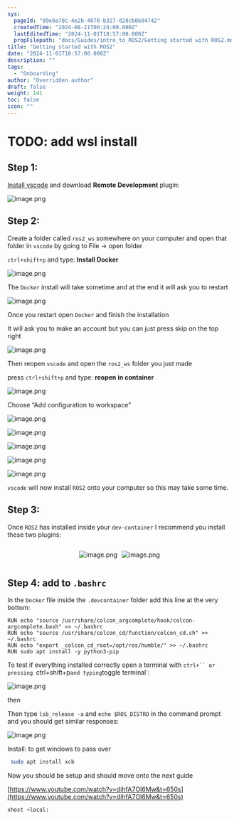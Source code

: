 ```yaml
---
sys:
  pageId: "89e0a78c-4e2b-4070-b327-d28cb0694742"
  createdTime: "2024-08-21T00:24:00.000Z"
  lastEditedTime: "2024-11-01T18:57:00.000Z"
  propFilepath: "docs/Guides/intro_to_ROS2/Getting started with ROS2.md"
title: "Getting started with ROS2"
date: "2024-11-01T18:57:00.000Z"
description: ""
tags:
  - "Onboarding"
author: "Overridden author"
draft: false
weight: 141
toc: false
icon: ""
---
```


# TODO: add wsl install

## Step 1:

[Install vscode](https://code.visualstudio.com/download) and download **Remote Development** plugin:

![image.png](https://prod-files-secure.s3.us-west-2.amazonaws.com/d518164a-d88e-44d1-a4ee-3adb3bd8bce0/efb52993-1881-4a40-b95e-6f020334f022/image.png?X-Amz-Algorithm=AWS4-HMAC-SHA256&X-Amz-Content-Sha256=UNSIGNED-PAYLOAD&X-Amz-Credential=ASIAZI2LB466TIMLSZWV%2F20250222%2Fus-west-2%2Fs3%2Faws4_request&X-Amz-Date=20250222T040855Z&X-Amz-Expires=3600&X-Amz-Security-Token=IQoJb3JpZ2luX2VjELz%2F%2F%2F%2F%2F%2F%2F%2F%2F%2FwEaCXVzLXdlc3QtMiJGMEQCIBCz8YQ1mbTuZ4V7GckEH6qYEzVOUCzwuBm4RPl6cPJ2AiAnlU4bkYJ0blKHrcdaWB7ba8%2F%2FTXeZgE3gHD61FO2OGSqIBAjl%2F%2F%2F%2F%2F%2F%2F%2F%2F%2F8BEAAaDDYzNzQyMzE4MzgwNSIM%2BrPIWcBGpnq3O0TAKtwDnNbojxW2EGc%2BI1oH%2FyPAYyEy1ndUXLcNCCBkaSltQPEwWQal%2FXJQMiOoJQVc%2B7jMM2tGite8E4K7yEy0lpXjCYC20Bo0DzfQ5E%2Fr3GF%2BVdnftQNVy08jCOZ8JjX8bSRYmVuj9qFfxu8ErzDiDGe2zUEra2Zz811AqvaMRdtkvl9aSGRmyvYa4FyEHmDhLcfwYcpNzk4okueV5zVJtoqEePFll9WpQZ2JQegyc1e1xFJq8p82k%2FTUSxif%2BEGzcEZ7j%2Ftnycu3oyFneqBvKtaANUdGe4%2Fl2TjqXz30NhDZPiHToSNwkWgZROb5qVqgHhx%2F54N0sGYdCEWFmeC0Ei%2FHt5aka%2BUS%2Fup2EAaNIiGroAOmsq0zY489iO6N1NHLMOvIgCs%2BJrNecXELWo2QlYWraRy6ttkSNa07N2IgXGuy%2BTQQYQPWrkrkuw28vXICfrFm%2BXr5aA3C5JSuRBzIJ6wYbJhbbmZn%2BbkPW2zOvj3LbWRdFTmLkDmQVJnQePRaPpUrsdUIHJl%2B0weuwtVN7FcIACjM91KpVD803nbAfbs0%2BFvQs4hohD%2BNyRuMqjKG4598y%2B8kSDWa3xsmE2xbJQn0C%2BmFIHD9zUWKOvvwol1rQruzq2VjnzCJjJ3yYOAw8IrlvQY6pgGvb9K2xnM%2BQgyM0yNjqqKH1Jx1oWz6q2di8GGlMomZSAlnrFQqlLB%2FpX6zOfwbG7vXKqkteONW00TP9Vn%2BtvHYX7XabHPOSGNXwxZoMDiO6x7qX62Wyqe14oG66DqJeFuDwGhGK3bXaklQrF0sx%2BYZcIscAfp3sIDxQAhbLt1g54kxfwWDy0jjQjjdeVA%2BPKC5SxLklvN8PSUFVj%2B6owCzvZztxwub&X-Amz-Signature=f080b49d5ec29e570edd5921d629a93274734e7e6e2a8dabec0f021880cec6a2&X-Amz-SignedHeaders=host&x-id=GetObject)

## Step 2:

Create a folder called `ros2_ws` somewhere on your computer and open that folder in `vscode` by going to File → open folder 

`ctrl+shift+p` and type: **Install Docker**

![image.png](https://prod-files-secure.s3.us-west-2.amazonaws.com/d518164a-d88e-44d1-a4ee-3adb3bd8bce0/2269dc0e-1cd5-47ff-bceb-c04ad9b2eab0/image.png?X-Amz-Algorithm=AWS4-HMAC-SHA256&X-Amz-Content-Sha256=UNSIGNED-PAYLOAD&X-Amz-Credential=ASIAZI2LB466TIMLSZWV%2F20250222%2Fus-west-2%2Fs3%2Faws4_request&X-Amz-Date=20250222T040855Z&X-Amz-Expires=3600&X-Amz-Security-Token=IQoJb3JpZ2luX2VjELz%2F%2F%2F%2F%2F%2F%2F%2F%2F%2FwEaCXVzLXdlc3QtMiJGMEQCIBCz8YQ1mbTuZ4V7GckEH6qYEzVOUCzwuBm4RPl6cPJ2AiAnlU4bkYJ0blKHrcdaWB7ba8%2F%2FTXeZgE3gHD61FO2OGSqIBAjl%2F%2F%2F%2F%2F%2F%2F%2F%2F%2F8BEAAaDDYzNzQyMzE4MzgwNSIM%2BrPIWcBGpnq3O0TAKtwDnNbojxW2EGc%2BI1oH%2FyPAYyEy1ndUXLcNCCBkaSltQPEwWQal%2FXJQMiOoJQVc%2B7jMM2tGite8E4K7yEy0lpXjCYC20Bo0DzfQ5E%2Fr3GF%2BVdnftQNVy08jCOZ8JjX8bSRYmVuj9qFfxu8ErzDiDGe2zUEra2Zz811AqvaMRdtkvl9aSGRmyvYa4FyEHmDhLcfwYcpNzk4okueV5zVJtoqEePFll9WpQZ2JQegyc1e1xFJq8p82k%2FTUSxif%2BEGzcEZ7j%2Ftnycu3oyFneqBvKtaANUdGe4%2Fl2TjqXz30NhDZPiHToSNwkWgZROb5qVqgHhx%2F54N0sGYdCEWFmeC0Ei%2FHt5aka%2BUS%2Fup2EAaNIiGroAOmsq0zY489iO6N1NHLMOvIgCs%2BJrNecXELWo2QlYWraRy6ttkSNa07N2IgXGuy%2BTQQYQPWrkrkuw28vXICfrFm%2BXr5aA3C5JSuRBzIJ6wYbJhbbmZn%2BbkPW2zOvj3LbWRdFTmLkDmQVJnQePRaPpUrsdUIHJl%2B0weuwtVN7FcIACjM91KpVD803nbAfbs0%2BFvQs4hohD%2BNyRuMqjKG4598y%2B8kSDWa3xsmE2xbJQn0C%2BmFIHD9zUWKOvvwol1rQruzq2VjnzCJjJ3yYOAw8IrlvQY6pgGvb9K2xnM%2BQgyM0yNjqqKH1Jx1oWz6q2di8GGlMomZSAlnrFQqlLB%2FpX6zOfwbG7vXKqkteONW00TP9Vn%2BtvHYX7XabHPOSGNXwxZoMDiO6x7qX62Wyqe14oG66DqJeFuDwGhGK3bXaklQrF0sx%2BYZcIscAfp3sIDxQAhbLt1g54kxfwWDy0jjQjjdeVA%2BPKC5SxLklvN8PSUFVj%2B6owCzvZztxwub&X-Amz-Signature=e7d01f04c1ab8fbfe744dec93adf271d62783f7b878711f4a6beabab304ee25b&X-Amz-SignedHeaders=host&x-id=GetObject)

The `Docker` install will take sometime and at the end it will ask you to restart

![image.png](https://prod-files-secure.s3.us-west-2.amazonaws.com/d518164a-d88e-44d1-a4ee-3adb3bd8bce0/ed233f78-be33-4b1f-b89c-9c346c0e961e/image.png?X-Amz-Algorithm=AWS4-HMAC-SHA256&X-Amz-Content-Sha256=UNSIGNED-PAYLOAD&X-Amz-Credential=ASIAZI2LB466TIMLSZWV%2F20250222%2Fus-west-2%2Fs3%2Faws4_request&X-Amz-Date=20250222T040855Z&X-Amz-Expires=3600&X-Amz-Security-Token=IQoJb3JpZ2luX2VjELz%2F%2F%2F%2F%2F%2F%2F%2F%2F%2FwEaCXVzLXdlc3QtMiJGMEQCIBCz8YQ1mbTuZ4V7GckEH6qYEzVOUCzwuBm4RPl6cPJ2AiAnlU4bkYJ0blKHrcdaWB7ba8%2F%2FTXeZgE3gHD61FO2OGSqIBAjl%2F%2F%2F%2F%2F%2F%2F%2F%2F%2F8BEAAaDDYzNzQyMzE4MzgwNSIM%2BrPIWcBGpnq3O0TAKtwDnNbojxW2EGc%2BI1oH%2FyPAYyEy1ndUXLcNCCBkaSltQPEwWQal%2FXJQMiOoJQVc%2B7jMM2tGite8E4K7yEy0lpXjCYC20Bo0DzfQ5E%2Fr3GF%2BVdnftQNVy08jCOZ8JjX8bSRYmVuj9qFfxu8ErzDiDGe2zUEra2Zz811AqvaMRdtkvl9aSGRmyvYa4FyEHmDhLcfwYcpNzk4okueV5zVJtoqEePFll9WpQZ2JQegyc1e1xFJq8p82k%2FTUSxif%2BEGzcEZ7j%2Ftnycu3oyFneqBvKtaANUdGe4%2Fl2TjqXz30NhDZPiHToSNwkWgZROb5qVqgHhx%2F54N0sGYdCEWFmeC0Ei%2FHt5aka%2BUS%2Fup2EAaNIiGroAOmsq0zY489iO6N1NHLMOvIgCs%2BJrNecXELWo2QlYWraRy6ttkSNa07N2IgXGuy%2BTQQYQPWrkrkuw28vXICfrFm%2BXr5aA3C5JSuRBzIJ6wYbJhbbmZn%2BbkPW2zOvj3LbWRdFTmLkDmQVJnQePRaPpUrsdUIHJl%2B0weuwtVN7FcIACjM91KpVD803nbAfbs0%2BFvQs4hohD%2BNyRuMqjKG4598y%2B8kSDWa3xsmE2xbJQn0C%2BmFIHD9zUWKOvvwol1rQruzq2VjnzCJjJ3yYOAw8IrlvQY6pgGvb9K2xnM%2BQgyM0yNjqqKH1Jx1oWz6q2di8GGlMomZSAlnrFQqlLB%2FpX6zOfwbG7vXKqkteONW00TP9Vn%2BtvHYX7XabHPOSGNXwxZoMDiO6x7qX62Wyqe14oG66DqJeFuDwGhGK3bXaklQrF0sx%2BYZcIscAfp3sIDxQAhbLt1g54kxfwWDy0jjQjjdeVA%2BPKC5SxLklvN8PSUFVj%2B6owCzvZztxwub&X-Amz-Signature=0f069b412cd84fab75476231d0e4303b1f460d41c703eb2676ede01ed468ae69&X-Amz-SignedHeaders=host&x-id=GetObject)

Once you restart open `Docker` and finish the installation

It will ask you to make an account but you can just press skip on the top right

![image.png](https://prod-files-secure.s3.us-west-2.amazonaws.com/d518164a-d88e-44d1-a4ee-3adb3bd8bce0/21010ad9-1659-4fd9-9f59-9932a09b2a3d/image.png?X-Amz-Algorithm=AWS4-HMAC-SHA256&X-Amz-Content-Sha256=UNSIGNED-PAYLOAD&X-Amz-Credential=ASIAZI2LB466TIMLSZWV%2F20250222%2Fus-west-2%2Fs3%2Faws4_request&X-Amz-Date=20250222T040855Z&X-Amz-Expires=3600&X-Amz-Security-Token=IQoJb3JpZ2luX2VjELz%2F%2F%2F%2F%2F%2F%2F%2F%2F%2FwEaCXVzLXdlc3QtMiJGMEQCIBCz8YQ1mbTuZ4V7GckEH6qYEzVOUCzwuBm4RPl6cPJ2AiAnlU4bkYJ0blKHrcdaWB7ba8%2F%2FTXeZgE3gHD61FO2OGSqIBAjl%2F%2F%2F%2F%2F%2F%2F%2F%2F%2F8BEAAaDDYzNzQyMzE4MzgwNSIM%2BrPIWcBGpnq3O0TAKtwDnNbojxW2EGc%2BI1oH%2FyPAYyEy1ndUXLcNCCBkaSltQPEwWQal%2FXJQMiOoJQVc%2B7jMM2tGite8E4K7yEy0lpXjCYC20Bo0DzfQ5E%2Fr3GF%2BVdnftQNVy08jCOZ8JjX8bSRYmVuj9qFfxu8ErzDiDGe2zUEra2Zz811AqvaMRdtkvl9aSGRmyvYa4FyEHmDhLcfwYcpNzk4okueV5zVJtoqEePFll9WpQZ2JQegyc1e1xFJq8p82k%2FTUSxif%2BEGzcEZ7j%2Ftnycu3oyFneqBvKtaANUdGe4%2Fl2TjqXz30NhDZPiHToSNwkWgZROb5qVqgHhx%2F54N0sGYdCEWFmeC0Ei%2FHt5aka%2BUS%2Fup2EAaNIiGroAOmsq0zY489iO6N1NHLMOvIgCs%2BJrNecXELWo2QlYWraRy6ttkSNa07N2IgXGuy%2BTQQYQPWrkrkuw28vXICfrFm%2BXr5aA3C5JSuRBzIJ6wYbJhbbmZn%2BbkPW2zOvj3LbWRdFTmLkDmQVJnQePRaPpUrsdUIHJl%2B0weuwtVN7FcIACjM91KpVD803nbAfbs0%2BFvQs4hohD%2BNyRuMqjKG4598y%2B8kSDWa3xsmE2xbJQn0C%2BmFIHD9zUWKOvvwol1rQruzq2VjnzCJjJ3yYOAw8IrlvQY6pgGvb9K2xnM%2BQgyM0yNjqqKH1Jx1oWz6q2di8GGlMomZSAlnrFQqlLB%2FpX6zOfwbG7vXKqkteONW00TP9Vn%2BtvHYX7XabHPOSGNXwxZoMDiO6x7qX62Wyqe14oG66DqJeFuDwGhGK3bXaklQrF0sx%2BYZcIscAfp3sIDxQAhbLt1g54kxfwWDy0jjQjjdeVA%2BPKC5SxLklvN8PSUFVj%2B6owCzvZztxwub&X-Amz-Signature=156b315702528c90994179dfe56689660afb40f053a472bccb19d37fd407c321&X-Amz-SignedHeaders=host&x-id=GetObject)

Then reopen `vscode` and open the `ros2_ws` folder you just made

press `ctrl+shift+p` and type: **reopen in container**

![image.png](https://prod-files-secure.s3.us-west-2.amazonaws.com/d518164a-d88e-44d1-a4ee-3adb3bd8bce0/4e93b8c2-41ad-488c-8095-c74205196118/image.png?X-Amz-Algorithm=AWS4-HMAC-SHA256&X-Amz-Content-Sha256=UNSIGNED-PAYLOAD&X-Amz-Credential=ASIAZI2LB466TIMLSZWV%2F20250222%2Fus-west-2%2Fs3%2Faws4_request&X-Amz-Date=20250222T040855Z&X-Amz-Expires=3600&X-Amz-Security-Token=IQoJb3JpZ2luX2VjELz%2F%2F%2F%2F%2F%2F%2F%2F%2F%2FwEaCXVzLXdlc3QtMiJGMEQCIBCz8YQ1mbTuZ4V7GckEH6qYEzVOUCzwuBm4RPl6cPJ2AiAnlU4bkYJ0blKHrcdaWB7ba8%2F%2FTXeZgE3gHD61FO2OGSqIBAjl%2F%2F%2F%2F%2F%2F%2F%2F%2F%2F8BEAAaDDYzNzQyMzE4MzgwNSIM%2BrPIWcBGpnq3O0TAKtwDnNbojxW2EGc%2BI1oH%2FyPAYyEy1ndUXLcNCCBkaSltQPEwWQal%2FXJQMiOoJQVc%2B7jMM2tGite8E4K7yEy0lpXjCYC20Bo0DzfQ5E%2Fr3GF%2BVdnftQNVy08jCOZ8JjX8bSRYmVuj9qFfxu8ErzDiDGe2zUEra2Zz811AqvaMRdtkvl9aSGRmyvYa4FyEHmDhLcfwYcpNzk4okueV5zVJtoqEePFll9WpQZ2JQegyc1e1xFJq8p82k%2FTUSxif%2BEGzcEZ7j%2Ftnycu3oyFneqBvKtaANUdGe4%2Fl2TjqXz30NhDZPiHToSNwkWgZROb5qVqgHhx%2F54N0sGYdCEWFmeC0Ei%2FHt5aka%2BUS%2Fup2EAaNIiGroAOmsq0zY489iO6N1NHLMOvIgCs%2BJrNecXELWo2QlYWraRy6ttkSNa07N2IgXGuy%2BTQQYQPWrkrkuw28vXICfrFm%2BXr5aA3C5JSuRBzIJ6wYbJhbbmZn%2BbkPW2zOvj3LbWRdFTmLkDmQVJnQePRaPpUrsdUIHJl%2B0weuwtVN7FcIACjM91KpVD803nbAfbs0%2BFvQs4hohD%2BNyRuMqjKG4598y%2B8kSDWa3xsmE2xbJQn0C%2BmFIHD9zUWKOvvwol1rQruzq2VjnzCJjJ3yYOAw8IrlvQY6pgGvb9K2xnM%2BQgyM0yNjqqKH1Jx1oWz6q2di8GGlMomZSAlnrFQqlLB%2FpX6zOfwbG7vXKqkteONW00TP9Vn%2BtvHYX7XabHPOSGNXwxZoMDiO6x7qX62Wyqe14oG66DqJeFuDwGhGK3bXaklQrF0sx%2BYZcIscAfp3sIDxQAhbLt1g54kxfwWDy0jjQjjdeVA%2BPKC5SxLklvN8PSUFVj%2B6owCzvZztxwub&X-Amz-Signature=9b56e6f82e37fb90788d42e3d3b52b12e06fadea8d9d046524209ea3f65acab8&X-Amz-SignedHeaders=host&x-id=GetObject)

Choose “Add configuration to workspace”

![image.png](https://prod-files-secure.s3.us-west-2.amazonaws.com/d518164a-d88e-44d1-a4ee-3adb3bd8bce0/9560b282-5060-4989-ba37-97e7b2c22476/image.png?X-Amz-Algorithm=AWS4-HMAC-SHA256&X-Amz-Content-Sha256=UNSIGNED-PAYLOAD&X-Amz-Credential=ASIAZI2LB466TIMLSZWV%2F20250222%2Fus-west-2%2Fs3%2Faws4_request&X-Amz-Date=20250222T040855Z&X-Amz-Expires=3600&X-Amz-Security-Token=IQoJb3JpZ2luX2VjELz%2F%2F%2F%2F%2F%2F%2F%2F%2F%2FwEaCXVzLXdlc3QtMiJGMEQCIBCz8YQ1mbTuZ4V7GckEH6qYEzVOUCzwuBm4RPl6cPJ2AiAnlU4bkYJ0blKHrcdaWB7ba8%2F%2FTXeZgE3gHD61FO2OGSqIBAjl%2F%2F%2F%2F%2F%2F%2F%2F%2F%2F8BEAAaDDYzNzQyMzE4MzgwNSIM%2BrPIWcBGpnq3O0TAKtwDnNbojxW2EGc%2BI1oH%2FyPAYyEy1ndUXLcNCCBkaSltQPEwWQal%2FXJQMiOoJQVc%2B7jMM2tGite8E4K7yEy0lpXjCYC20Bo0DzfQ5E%2Fr3GF%2BVdnftQNVy08jCOZ8JjX8bSRYmVuj9qFfxu8ErzDiDGe2zUEra2Zz811AqvaMRdtkvl9aSGRmyvYa4FyEHmDhLcfwYcpNzk4okueV5zVJtoqEePFll9WpQZ2JQegyc1e1xFJq8p82k%2FTUSxif%2BEGzcEZ7j%2Ftnycu3oyFneqBvKtaANUdGe4%2Fl2TjqXz30NhDZPiHToSNwkWgZROb5qVqgHhx%2F54N0sGYdCEWFmeC0Ei%2FHt5aka%2BUS%2Fup2EAaNIiGroAOmsq0zY489iO6N1NHLMOvIgCs%2BJrNecXELWo2QlYWraRy6ttkSNa07N2IgXGuy%2BTQQYQPWrkrkuw28vXICfrFm%2BXr5aA3C5JSuRBzIJ6wYbJhbbmZn%2BbkPW2zOvj3LbWRdFTmLkDmQVJnQePRaPpUrsdUIHJl%2B0weuwtVN7FcIACjM91KpVD803nbAfbs0%2BFvQs4hohD%2BNyRuMqjKG4598y%2B8kSDWa3xsmE2xbJQn0C%2BmFIHD9zUWKOvvwol1rQruzq2VjnzCJjJ3yYOAw8IrlvQY6pgGvb9K2xnM%2BQgyM0yNjqqKH1Jx1oWz6q2di8GGlMomZSAlnrFQqlLB%2FpX6zOfwbG7vXKqkteONW00TP9Vn%2BtvHYX7XabHPOSGNXwxZoMDiO6x7qX62Wyqe14oG66DqJeFuDwGhGK3bXaklQrF0sx%2BYZcIscAfp3sIDxQAhbLt1g54kxfwWDy0jjQjjdeVA%2BPKC5SxLklvN8PSUFVj%2B6owCzvZztxwub&X-Amz-Signature=c225cfc546d81b78cb19a99c6677b02e0e520b5bd615897cd9b73fe8ced0be53&X-Amz-SignedHeaders=host&x-id=GetObject)

![image.png](https://prod-files-secure.s3.us-west-2.amazonaws.com/d518164a-d88e-44d1-a4ee-3adb3bd8bce0/2ee63f81-886b-48e8-a553-dc6e5eac99e4/image.png?X-Amz-Algorithm=AWS4-HMAC-SHA256&X-Amz-Content-Sha256=UNSIGNED-PAYLOAD&X-Amz-Credential=ASIAZI2LB466TIMLSZWV%2F20250222%2Fus-west-2%2Fs3%2Faws4_request&X-Amz-Date=20250222T040855Z&X-Amz-Expires=3600&X-Amz-Security-Token=IQoJb3JpZ2luX2VjELz%2F%2F%2F%2F%2F%2F%2F%2F%2F%2FwEaCXVzLXdlc3QtMiJGMEQCIBCz8YQ1mbTuZ4V7GckEH6qYEzVOUCzwuBm4RPl6cPJ2AiAnlU4bkYJ0blKHrcdaWB7ba8%2F%2FTXeZgE3gHD61FO2OGSqIBAjl%2F%2F%2F%2F%2F%2F%2F%2F%2F%2F8BEAAaDDYzNzQyMzE4MzgwNSIM%2BrPIWcBGpnq3O0TAKtwDnNbojxW2EGc%2BI1oH%2FyPAYyEy1ndUXLcNCCBkaSltQPEwWQal%2FXJQMiOoJQVc%2B7jMM2tGite8E4K7yEy0lpXjCYC20Bo0DzfQ5E%2Fr3GF%2BVdnftQNVy08jCOZ8JjX8bSRYmVuj9qFfxu8ErzDiDGe2zUEra2Zz811AqvaMRdtkvl9aSGRmyvYa4FyEHmDhLcfwYcpNzk4okueV5zVJtoqEePFll9WpQZ2JQegyc1e1xFJq8p82k%2FTUSxif%2BEGzcEZ7j%2Ftnycu3oyFneqBvKtaANUdGe4%2Fl2TjqXz30NhDZPiHToSNwkWgZROb5qVqgHhx%2F54N0sGYdCEWFmeC0Ei%2FHt5aka%2BUS%2Fup2EAaNIiGroAOmsq0zY489iO6N1NHLMOvIgCs%2BJrNecXELWo2QlYWraRy6ttkSNa07N2IgXGuy%2BTQQYQPWrkrkuw28vXICfrFm%2BXr5aA3C5JSuRBzIJ6wYbJhbbmZn%2BbkPW2zOvj3LbWRdFTmLkDmQVJnQePRaPpUrsdUIHJl%2B0weuwtVN7FcIACjM91KpVD803nbAfbs0%2BFvQs4hohD%2BNyRuMqjKG4598y%2B8kSDWa3xsmE2xbJQn0C%2BmFIHD9zUWKOvvwol1rQruzq2VjnzCJjJ3yYOAw8IrlvQY6pgGvb9K2xnM%2BQgyM0yNjqqKH1Jx1oWz6q2di8GGlMomZSAlnrFQqlLB%2FpX6zOfwbG7vXKqkteONW00TP9Vn%2BtvHYX7XabHPOSGNXwxZoMDiO6x7qX62Wyqe14oG66DqJeFuDwGhGK3bXaklQrF0sx%2BYZcIscAfp3sIDxQAhbLt1g54kxfwWDy0jjQjjdeVA%2BPKC5SxLklvN8PSUFVj%2B6owCzvZztxwub&X-Amz-Signature=0c4ee50ff3f838ecdc8aa85fb4a4fd86a3e4c6a2f19d0932ae9917e3101de9bd&X-Amz-SignedHeaders=host&x-id=GetObject)

![image.png](https://prod-files-secure.s3.us-west-2.amazonaws.com/d518164a-d88e-44d1-a4ee-3adb3bd8bce0/ae1580b2-b048-407e-aed9-b584224a7a04/image.png?X-Amz-Algorithm=AWS4-HMAC-SHA256&X-Amz-Content-Sha256=UNSIGNED-PAYLOAD&X-Amz-Credential=ASIAZI2LB466TIMLSZWV%2F20250222%2Fus-west-2%2Fs3%2Faws4_request&X-Amz-Date=20250222T040855Z&X-Amz-Expires=3600&X-Amz-Security-Token=IQoJb3JpZ2luX2VjELz%2F%2F%2F%2F%2F%2F%2F%2F%2F%2FwEaCXVzLXdlc3QtMiJGMEQCIBCz8YQ1mbTuZ4V7GckEH6qYEzVOUCzwuBm4RPl6cPJ2AiAnlU4bkYJ0blKHrcdaWB7ba8%2F%2FTXeZgE3gHD61FO2OGSqIBAjl%2F%2F%2F%2F%2F%2F%2F%2F%2F%2F8BEAAaDDYzNzQyMzE4MzgwNSIM%2BrPIWcBGpnq3O0TAKtwDnNbojxW2EGc%2BI1oH%2FyPAYyEy1ndUXLcNCCBkaSltQPEwWQal%2FXJQMiOoJQVc%2B7jMM2tGite8E4K7yEy0lpXjCYC20Bo0DzfQ5E%2Fr3GF%2BVdnftQNVy08jCOZ8JjX8bSRYmVuj9qFfxu8ErzDiDGe2zUEra2Zz811AqvaMRdtkvl9aSGRmyvYa4FyEHmDhLcfwYcpNzk4okueV5zVJtoqEePFll9WpQZ2JQegyc1e1xFJq8p82k%2FTUSxif%2BEGzcEZ7j%2Ftnycu3oyFneqBvKtaANUdGe4%2Fl2TjqXz30NhDZPiHToSNwkWgZROb5qVqgHhx%2F54N0sGYdCEWFmeC0Ei%2FHt5aka%2BUS%2Fup2EAaNIiGroAOmsq0zY489iO6N1NHLMOvIgCs%2BJrNecXELWo2QlYWraRy6ttkSNa07N2IgXGuy%2BTQQYQPWrkrkuw28vXICfrFm%2BXr5aA3C5JSuRBzIJ6wYbJhbbmZn%2BbkPW2zOvj3LbWRdFTmLkDmQVJnQePRaPpUrsdUIHJl%2B0weuwtVN7FcIACjM91KpVD803nbAfbs0%2BFvQs4hohD%2BNyRuMqjKG4598y%2B8kSDWa3xsmE2xbJQn0C%2BmFIHD9zUWKOvvwol1rQruzq2VjnzCJjJ3yYOAw8IrlvQY6pgGvb9K2xnM%2BQgyM0yNjqqKH1Jx1oWz6q2di8GGlMomZSAlnrFQqlLB%2FpX6zOfwbG7vXKqkteONW00TP9Vn%2BtvHYX7XabHPOSGNXwxZoMDiO6x7qX62Wyqe14oG66DqJeFuDwGhGK3bXaklQrF0sx%2BYZcIscAfp3sIDxQAhbLt1g54kxfwWDy0jjQjjdeVA%2BPKC5SxLklvN8PSUFVj%2B6owCzvZztxwub&X-Amz-Signature=ee6031ec326ab799640465701abbe467eafb1026c7a8a654f83f5b1845fc0d4d&X-Amz-SignedHeaders=host&x-id=GetObject)

![image.png](https://prod-files-secure.s3.us-west-2.amazonaws.com/d518164a-d88e-44d1-a4ee-3adb3bd8bce0/53255b28-f75e-430f-b9e3-c0ac8577e42b/image.png?X-Amz-Algorithm=AWS4-HMAC-SHA256&X-Amz-Content-Sha256=UNSIGNED-PAYLOAD&X-Amz-Credential=ASIAZI2LB466TIMLSZWV%2F20250222%2Fus-west-2%2Fs3%2Faws4_request&X-Amz-Date=20250222T040855Z&X-Amz-Expires=3600&X-Amz-Security-Token=IQoJb3JpZ2luX2VjELz%2F%2F%2F%2F%2F%2F%2F%2F%2F%2FwEaCXVzLXdlc3QtMiJGMEQCIBCz8YQ1mbTuZ4V7GckEH6qYEzVOUCzwuBm4RPl6cPJ2AiAnlU4bkYJ0blKHrcdaWB7ba8%2F%2FTXeZgE3gHD61FO2OGSqIBAjl%2F%2F%2F%2F%2F%2F%2F%2F%2F%2F8BEAAaDDYzNzQyMzE4MzgwNSIM%2BrPIWcBGpnq3O0TAKtwDnNbojxW2EGc%2BI1oH%2FyPAYyEy1ndUXLcNCCBkaSltQPEwWQal%2FXJQMiOoJQVc%2B7jMM2tGite8E4K7yEy0lpXjCYC20Bo0DzfQ5E%2Fr3GF%2BVdnftQNVy08jCOZ8JjX8bSRYmVuj9qFfxu8ErzDiDGe2zUEra2Zz811AqvaMRdtkvl9aSGRmyvYa4FyEHmDhLcfwYcpNzk4okueV5zVJtoqEePFll9WpQZ2JQegyc1e1xFJq8p82k%2FTUSxif%2BEGzcEZ7j%2Ftnycu3oyFneqBvKtaANUdGe4%2Fl2TjqXz30NhDZPiHToSNwkWgZROb5qVqgHhx%2F54N0sGYdCEWFmeC0Ei%2FHt5aka%2BUS%2Fup2EAaNIiGroAOmsq0zY489iO6N1NHLMOvIgCs%2BJrNecXELWo2QlYWraRy6ttkSNa07N2IgXGuy%2BTQQYQPWrkrkuw28vXICfrFm%2BXr5aA3C5JSuRBzIJ6wYbJhbbmZn%2BbkPW2zOvj3LbWRdFTmLkDmQVJnQePRaPpUrsdUIHJl%2B0weuwtVN7FcIACjM91KpVD803nbAfbs0%2BFvQs4hohD%2BNyRuMqjKG4598y%2B8kSDWa3xsmE2xbJQn0C%2BmFIHD9zUWKOvvwol1rQruzq2VjnzCJjJ3yYOAw8IrlvQY6pgGvb9K2xnM%2BQgyM0yNjqqKH1Jx1oWz6q2di8GGlMomZSAlnrFQqlLB%2FpX6zOfwbG7vXKqkteONW00TP9Vn%2BtvHYX7XabHPOSGNXwxZoMDiO6x7qX62Wyqe14oG66DqJeFuDwGhGK3bXaklQrF0sx%2BYZcIscAfp3sIDxQAhbLt1g54kxfwWDy0jjQjjdeVA%2BPKC5SxLklvN8PSUFVj%2B6owCzvZztxwub&X-Amz-Signature=e5ec9fde6de7d6bfce1db385f6cfe0a192f34237aa87fb4c064df2cccb0b0a98&X-Amz-SignedHeaders=host&x-id=GetObject)

![image.png](https://prod-files-secure.s3.us-west-2.amazonaws.com/d518164a-d88e-44d1-a4ee-3adb3bd8bce0/7c562767-5af9-4ffb-97d1-327bcdf4ee00/image.png?X-Amz-Algorithm=AWS4-HMAC-SHA256&X-Amz-Content-Sha256=UNSIGNED-PAYLOAD&X-Amz-Credential=ASIAZI2LB466TIMLSZWV%2F20250222%2Fus-west-2%2Fs3%2Faws4_request&X-Amz-Date=20250222T040855Z&X-Amz-Expires=3600&X-Amz-Security-Token=IQoJb3JpZ2luX2VjELz%2F%2F%2F%2F%2F%2F%2F%2F%2F%2FwEaCXVzLXdlc3QtMiJGMEQCIBCz8YQ1mbTuZ4V7GckEH6qYEzVOUCzwuBm4RPl6cPJ2AiAnlU4bkYJ0blKHrcdaWB7ba8%2F%2FTXeZgE3gHD61FO2OGSqIBAjl%2F%2F%2F%2F%2F%2F%2F%2F%2F%2F8BEAAaDDYzNzQyMzE4MzgwNSIM%2BrPIWcBGpnq3O0TAKtwDnNbojxW2EGc%2BI1oH%2FyPAYyEy1ndUXLcNCCBkaSltQPEwWQal%2FXJQMiOoJQVc%2B7jMM2tGite8E4K7yEy0lpXjCYC20Bo0DzfQ5E%2Fr3GF%2BVdnftQNVy08jCOZ8JjX8bSRYmVuj9qFfxu8ErzDiDGe2zUEra2Zz811AqvaMRdtkvl9aSGRmyvYa4FyEHmDhLcfwYcpNzk4okueV5zVJtoqEePFll9WpQZ2JQegyc1e1xFJq8p82k%2FTUSxif%2BEGzcEZ7j%2Ftnycu3oyFneqBvKtaANUdGe4%2Fl2TjqXz30NhDZPiHToSNwkWgZROb5qVqgHhx%2F54N0sGYdCEWFmeC0Ei%2FHt5aka%2BUS%2Fup2EAaNIiGroAOmsq0zY489iO6N1NHLMOvIgCs%2BJrNecXELWo2QlYWraRy6ttkSNa07N2IgXGuy%2BTQQYQPWrkrkuw28vXICfrFm%2BXr5aA3C5JSuRBzIJ6wYbJhbbmZn%2BbkPW2zOvj3LbWRdFTmLkDmQVJnQePRaPpUrsdUIHJl%2B0weuwtVN7FcIACjM91KpVD803nbAfbs0%2BFvQs4hohD%2BNyRuMqjKG4598y%2B8kSDWa3xsmE2xbJQn0C%2BmFIHD9zUWKOvvwol1rQruzq2VjnzCJjJ3yYOAw8IrlvQY6pgGvb9K2xnM%2BQgyM0yNjqqKH1Jx1oWz6q2di8GGlMomZSAlnrFQqlLB%2FpX6zOfwbG7vXKqkteONW00TP9Vn%2BtvHYX7XabHPOSGNXwxZoMDiO6x7qX62Wyqe14oG66DqJeFuDwGhGK3bXaklQrF0sx%2BYZcIscAfp3sIDxQAhbLt1g54kxfwWDy0jjQjjdeVA%2BPKC5SxLklvN8PSUFVj%2B6owCzvZztxwub&X-Amz-Signature=29cd64d5a1ce49287c2c00541cc3811450d024a5c659cc911d96ab0ef84e91f5&X-Amz-SignedHeaders=host&x-id=GetObject)

`vscode` will now install `ROS2` onto your computer so this may take some time.

## Step 3:

Once `ROS2` has installed inside your `dev-container` I recommend you install these two plugins:

<div style="display: flex;flex-direction: row; column-gap:10px; max-width: 630px;justify-content: center;">
<div>

![image.png](https://prod-files-secure.s3.us-west-2.amazonaws.com/d518164a-d88e-44d1-a4ee-3adb3bd8bce0/3fc3d550-5a54-4ba1-ba6b-faa01cdb7369/image.png?X-Amz-Algorithm=AWS4-HMAC-SHA256&X-Amz-Content-Sha256=UNSIGNED-PAYLOAD&X-Amz-Credential=ASIAZI2LB466QYE434W4%2F20250222%2Fus-west-2%2Fs3%2Faws4_request&X-Amz-Date=20250222T040858Z&X-Amz-Expires=3600&X-Amz-Security-Token=IQoJb3JpZ2luX2VjELz%2F%2F%2F%2F%2F%2F%2F%2F%2F%2FwEaCXVzLXdlc3QtMiJHMEUCIH39P21H0zKEpL8zgnKT6w1VVmvNMZrveh%2Bu6t41lhGbAiEAhPHBb8aN0vuwd4Hl%2BfZ0%2ByfQ5loPvD1a%2B3%2Fs%2FBqeueoqiAQI5f%2F%2F%2F%2F%2F%2F%2F%2F%2F%2FARAAGgw2Mzc0MjMxODM4MDUiDI3Ioy780WRGoxgqyircAyAUYbopaCPYV5B5%2Fx7GoBSDJ0UkYjKfkRVhfmvHv9bSsWnNI9UFP%2FvRrNprUXCW3Lo4Gt2rlNdzmiGXzwZo8Sy3S%2BcGdR5Fq9zyB%2BAySl%2BdPfGIzNqRlJlEGZ0u1tMMBEKvLxFtf7vTsxr2ci%2FO4D52ASxRdOm9Hc7Mme5xHpv5RlKOVmrqZuETwG2sF8t0LxbzaqBoCIolLijbn3Qe7KOcPLvZ9oMje8SRrdWEg63NM6IsdGwYix27%2F7yLkTSRMza3yzyokOSRMtlIZF%2FqrsF7dDOo%2FbzvthEqYrZNjEqFJCA9Rx%2B0ncovIZD4kvOTVxS9aL2fc%2Faqbu%2Bvbtb0X64ZKYVuSbCREWsG%2FniW94c0V1c9gzqPAUqeqbWjSAOwCORENyIbxo9GzIY1GHAEsbjHSlNC%2FRRTgNFwooeC7R9VzmCPmjRHGnKjm2I23lqU2E7h0eJuMbIVLBSNBj53BUZymgGaNo0GU6dKYCEZxhtADpWq8%2BzXlkYfOblzGEmNLCnrI9I%2B%2B80qUo1buzMi1CUlT9dhWq4nIVghccmKUkYOqyDxhyK8riZ8w%2Fj8mrgWkRuDeJxZiTo1DLByhQtZA0kvNM9fmtQkUDKKJ53A5sSu3nhiInamrZbfl%2BslMKKM5b0GOqUB4bdToP9pO%2FJPYD1fWzw3zB31cGN3CgrBv7l5i5W4j66K%2BfiG8JCRyU99GiBLQptRtaDS0Nn%2Bha%2Fb3Wd6Nda%2FVWjmtlkod55akydfvpdgzjYguLygsStfrf68kkgsKsxMRsCVsk4cjKJPngXrDXYCxU0cNHLbPNoTECVCtWgHSj5cBOQNgbWe8e%2FFKBf%2F%2B9Khsio%2B2C1wMxGATuSdgBudLqlzvgEC&X-Amz-Signature=4b5dbc1f15fd93afec8943a4e25e6ae63df3d0db37ad2f2a50b369462b10ad08&X-Amz-SignedHeaders=host&x-id=GetObject)

</div>
<div>

![image.png](https://prod-files-secure.s3.us-west-2.amazonaws.com/d518164a-d88e-44d1-a4ee-3adb3bd8bce0/d994cc66-13c2-4093-a5a3-f84cf4601a82/image.png?X-Amz-Algorithm=AWS4-HMAC-SHA256&X-Amz-Content-Sha256=UNSIGNED-PAYLOAD&X-Amz-Credential=ASIAZI2LB466ZLYPEC7E%2F20250222%2Fus-west-2%2Fs3%2Faws4_request&X-Amz-Date=20250222T040900Z&X-Amz-Expires=3600&X-Amz-Security-Token=IQoJb3JpZ2luX2VjELz%2F%2F%2F%2F%2F%2F%2F%2F%2F%2FwEaCXVzLXdlc3QtMiJIMEYCIQDdB9l2AHK1C9R0n%2Fm74QgIvALKXbXe1n6KZoqevFRlyAIhANHfywBP2EhnEmTbJ3cyrfWCbyZhhXxazTftBZ7T6a7nKogECOX%2F%2F%2F%2F%2F%2F%2F%2F%2F%2FwEQABoMNjM3NDIzMTgzODA1IgyR9otgp57eRsObNgEq3ANIdsjZZOXphrQOO4GNhH6sA%2B4xr5o3PsdDK7OtiCWerHT3JlFbECya9HJzmMtSUXG1jerP%2B4XrftA1j3psc3RezVC2uK4oSsCfgy8%2F6bOLbTPGWH75JNsewo5dIoA%2FmThY3o6OK17a2Dj6Dg0khkggyCu4hZEtz2jXS94KbLP58pSpWysSwVfmsxeiI33ES%2BZYbdri4AAm7%2FpCPJoxaH5h5NjWxYwXhx4%2BVLJroG2aW5mu6FCcdxPHkUYk4kUPIzQ3ZX%2BUwQdkfFOGUsA%2B0Agzbwvq7L2kxLdiIvUtY5DkQ6jHpcn6mjE6eKGE603xiF38kzlP5fgAtMHBXhhM8OEbIoJLj2RYWRgKD4Klyf8CKu5Wj8XwCibpXmFdm6EQB%2FHugoH8gj191g%2B%2FL7DOwXrAqATVM9c1PDl9w%2FRE4lylpG6tsak89fRWOAGYmkM1%2F6IFvxVawJQ6qWZYnbjLQ9hKG8F2Q90YWMBY5O1CKx6Bf96%2B04VvJr3b9BVFOpNmCHLY6uVTubrE%2Bl2gH5GQWDXIAJ0WrWQK6nY%2FKIjrYdoQgoLcP2sXvFYvKL9fticfj1j8C39vdxKhLJM1A3qQ6ppYi8UnI%2Fk36dLHJO9JGCA3iSQmRu9uPYBlmaEDBjD0iuW9BjqkAXXBV9Qg%2FpU4M84DJzPhhRdH1Hj%2BVq1HDjUaylev7TxaDXni15EkV2N191GrSFHhJiPe62im1mL5KQyArQXCuFBN9HhuGGBPxBlmPFJ6KP6R1%2FM4S%2Fu2WzLvZmuvOB902SL2I9lrUS4mPz1YqiE75kH1VbsL6vvrH1HKxM6yGOPHvICc7zaDUhHNzIi%2FFdRpARAkMqExjfU9PqJnteOgAvp2ct5%2B&X-Amz-Signature=a860835d99ac502d75d2c215d97d75189d26cba04e470a077330fdb02c934868&X-Amz-SignedHeaders=host&x-id=GetObject)

</div>
</div>

## Step 4: add to `.bashrc`

In the `Docker` file inside the `.devcontainer` folder add this line at the very bottom: 

```docker
RUN echo "source /usr/share/colcon_argcomplete/hook/colcon-argcomplete.bash" >> ~/.bashrc
RUN echo "source /usr/share/colcon_cd/function/colcon_cd.sh" >> ~/.bashrc
RUN echo "export _colcon_cd_root=/opt/ros/humble/" >> ~/.bashrc
RUN sudo apt install -y python3-pip 
```

To test if everything installed correctly open a terminal with `ctrl+`` or pressing `ctrl+shift+p` and typing `toggle terminal`:

![image.png](https://prod-files-secure.s3.us-west-2.amazonaws.com/d518164a-d88e-44d1-a4ee-3adb3bd8bce0/6a4943d8-b04e-4c02-9a58-775f3384d1a5/image.png?X-Amz-Algorithm=AWS4-HMAC-SHA256&X-Amz-Content-Sha256=UNSIGNED-PAYLOAD&X-Amz-Credential=ASIAZI2LB466TIMLSZWV%2F20250222%2Fus-west-2%2Fs3%2Faws4_request&X-Amz-Date=20250222T040855Z&X-Amz-Expires=3600&X-Amz-Security-Token=IQoJb3JpZ2luX2VjELz%2F%2F%2F%2F%2F%2F%2F%2F%2F%2FwEaCXVzLXdlc3QtMiJGMEQCIBCz8YQ1mbTuZ4V7GckEH6qYEzVOUCzwuBm4RPl6cPJ2AiAnlU4bkYJ0blKHrcdaWB7ba8%2F%2FTXeZgE3gHD61FO2OGSqIBAjl%2F%2F%2F%2F%2F%2F%2F%2F%2F%2F8BEAAaDDYzNzQyMzE4MzgwNSIM%2BrPIWcBGpnq3O0TAKtwDnNbojxW2EGc%2BI1oH%2FyPAYyEy1ndUXLcNCCBkaSltQPEwWQal%2FXJQMiOoJQVc%2B7jMM2tGite8E4K7yEy0lpXjCYC20Bo0DzfQ5E%2Fr3GF%2BVdnftQNVy08jCOZ8JjX8bSRYmVuj9qFfxu8ErzDiDGe2zUEra2Zz811AqvaMRdtkvl9aSGRmyvYa4FyEHmDhLcfwYcpNzk4okueV5zVJtoqEePFll9WpQZ2JQegyc1e1xFJq8p82k%2FTUSxif%2BEGzcEZ7j%2Ftnycu3oyFneqBvKtaANUdGe4%2Fl2TjqXz30NhDZPiHToSNwkWgZROb5qVqgHhx%2F54N0sGYdCEWFmeC0Ei%2FHt5aka%2BUS%2Fup2EAaNIiGroAOmsq0zY489iO6N1NHLMOvIgCs%2BJrNecXELWo2QlYWraRy6ttkSNa07N2IgXGuy%2BTQQYQPWrkrkuw28vXICfrFm%2BXr5aA3C5JSuRBzIJ6wYbJhbbmZn%2BbkPW2zOvj3LbWRdFTmLkDmQVJnQePRaPpUrsdUIHJl%2B0weuwtVN7FcIACjM91KpVD803nbAfbs0%2BFvQs4hohD%2BNyRuMqjKG4598y%2B8kSDWa3xsmE2xbJQn0C%2BmFIHD9zUWKOvvwol1rQruzq2VjnzCJjJ3yYOAw8IrlvQY6pgGvb9K2xnM%2BQgyM0yNjqqKH1Jx1oWz6q2di8GGlMomZSAlnrFQqlLB%2FpX6zOfwbG7vXKqkteONW00TP9Vn%2BtvHYX7XabHPOSGNXwxZoMDiO6x7qX62Wyqe14oG66DqJeFuDwGhGK3bXaklQrF0sx%2BYZcIscAfp3sIDxQAhbLt1g54kxfwWDy0jjQjjdeVA%2BPKC5SxLklvN8PSUFVj%2B6owCzvZztxwub&X-Amz-Signature=ac2e4e06efc1b47284ab5e1fa784389855f37e8e8f7a70118501c1904f765585&X-Amz-SignedHeaders=host&x-id=GetObject)

then 

Then type `lsb_release -a` and `echo $ROS_DISTRO` in the command prompt and you should get similar responses:

![image.png](https://prod-files-secure.s3.us-west-2.amazonaws.com/d518164a-d88e-44d1-a4ee-3adb3bd8bce0/3e635dec-a805-4e85-8b9e-d000e5b71a4e/image.png?X-Amz-Algorithm=AWS4-HMAC-SHA256&X-Amz-Content-Sha256=UNSIGNED-PAYLOAD&X-Amz-Credential=ASIAZI2LB466TIMLSZWV%2F20250222%2Fus-west-2%2Fs3%2Faws4_request&X-Amz-Date=20250222T040855Z&X-Amz-Expires=3600&X-Amz-Security-Token=IQoJb3JpZ2luX2VjELz%2F%2F%2F%2F%2F%2F%2F%2F%2F%2FwEaCXVzLXdlc3QtMiJGMEQCIBCz8YQ1mbTuZ4V7GckEH6qYEzVOUCzwuBm4RPl6cPJ2AiAnlU4bkYJ0blKHrcdaWB7ba8%2F%2FTXeZgE3gHD61FO2OGSqIBAjl%2F%2F%2F%2F%2F%2F%2F%2F%2F%2F8BEAAaDDYzNzQyMzE4MzgwNSIM%2BrPIWcBGpnq3O0TAKtwDnNbojxW2EGc%2BI1oH%2FyPAYyEy1ndUXLcNCCBkaSltQPEwWQal%2FXJQMiOoJQVc%2B7jMM2tGite8E4K7yEy0lpXjCYC20Bo0DzfQ5E%2Fr3GF%2BVdnftQNVy08jCOZ8JjX8bSRYmVuj9qFfxu8ErzDiDGe2zUEra2Zz811AqvaMRdtkvl9aSGRmyvYa4FyEHmDhLcfwYcpNzk4okueV5zVJtoqEePFll9WpQZ2JQegyc1e1xFJq8p82k%2FTUSxif%2BEGzcEZ7j%2Ftnycu3oyFneqBvKtaANUdGe4%2Fl2TjqXz30NhDZPiHToSNwkWgZROb5qVqgHhx%2F54N0sGYdCEWFmeC0Ei%2FHt5aka%2BUS%2Fup2EAaNIiGroAOmsq0zY489iO6N1NHLMOvIgCs%2BJrNecXELWo2QlYWraRy6ttkSNa07N2IgXGuy%2BTQQYQPWrkrkuw28vXICfrFm%2BXr5aA3C5JSuRBzIJ6wYbJhbbmZn%2BbkPW2zOvj3LbWRdFTmLkDmQVJnQePRaPpUrsdUIHJl%2B0weuwtVN7FcIACjM91KpVD803nbAfbs0%2BFvQs4hohD%2BNyRuMqjKG4598y%2B8kSDWa3xsmE2xbJQn0C%2BmFIHD9zUWKOvvwol1rQruzq2VjnzCJjJ3yYOAw8IrlvQY6pgGvb9K2xnM%2BQgyM0yNjqqKH1Jx1oWz6q2di8GGlMomZSAlnrFQqlLB%2FpX6zOfwbG7vXKqkteONW00TP9Vn%2BtvHYX7XabHPOSGNXwxZoMDiO6x7qX62Wyqe14oG66DqJeFuDwGhGK3bXaklQrF0sx%2BYZcIscAfp3sIDxQAhbLt1g54kxfwWDy0jjQjjdeVA%2BPKC5SxLklvN8PSUFVj%2B6owCzvZztxwub&X-Amz-Signature=3d08359523ee89a340172cb9000026eaa0a287abc00d8e046d0c78d09040aaf4&X-Amz-SignedHeaders=host&x-id=GetObject)

Install:  to get windows to pass over

```bash
 sudo apt install xcb
```

Now you should be setup and should move onto the next guide 

[https://www.youtube.com/watch?v=dihfA7Ol6Mw&t=650s](https://www.youtube.com/watch?v=dihfA7Ol6Mw&t=650s)

```python
xhost +local:
```
